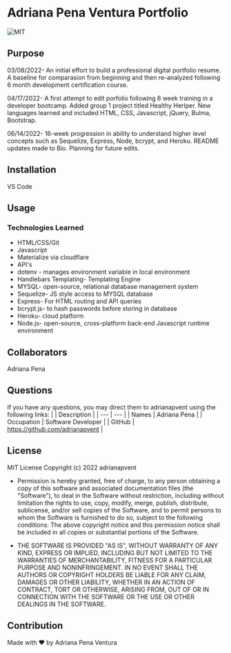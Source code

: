 # Adriana Pena Ventura Portfolio
![MIT](https://img.shields.io/badge/License-MIT-blue)

## Purpose
03/08/2022- An initial effort to build a professional digital portfolio resume. A baseline for comparasion from beginning and then re-analyzed following 6 month development certification course. 

04/17/2022- A first attempt to edit porfolio following 6 week training in a developer bootcamp. Added group 1 project titled Healthy Herlper. New languages learned and included HTML, CSS, Javascript, jQuery, Bulma, Bootstrap.

06/14/2022- 16-week progression in ability to understand higher level concepts such as Sequelize, Express, Node, bcrypt, and Heroku. README updates made to Bio. Planning for future edits.


## Installation
VS Code

## Usage
<!-- Provide instructions and examples so users/contributors can use the project. This will make it easy for them in case they encounter a problem – they will always have a place to reference what is expected.

You can also make use of visual aids by including materials like screenshots to show examples of the running project and also the structure and design principles used in your project.

Also if your project will require authentication like passwords or usernames, this is a good section to include the credentials. -->

### Technologies Learned
- HTML/CSS/Git
- Javascript
- Materialize via cloudflare
- API's
- dotenv - manages environment variable in local environment
- Handlebars Templating- Templating Engine
- MYSQL- open-source, relational database management system
- Sequelize- JS style access to MYSQL database
- Express- For HTML routing and API queries
- bcrypt.js- to hash passwords before storing in database
- Heroku- cloud platform
- Node.js- open-source, cross-platform back-end Javascript runtime environment


## Collaborators
Adriana Pena


## Questions
If you have any questions, you may direct them to adrianapvent using the following links:
| | Description |
| --- | --- |
| Names | Adriana Pena |
| Occupation | Software Developer |
| GitHub | <https://github.com/adrianapvent> |


## License
MIT License
Copyright (c) 2022 adrianapvent

- Permission is hereby granted, free of charge, to any person obtaining a copy
of this software and associated documentation files (the "Software"), to deal
in the Software without restriction, including without limitation the rights
to use, copy, modify, merge, publish, distribute, sublicense, and/or sell
copies of the Software, and to permit persons to whom the Software is
furnished to do so, subject to the following conditions:
The above copyright notice and this permission notice shall be included in all
copies or substantial portions of the Software.

- THE SOFTWARE IS PROVIDED "AS IS", WITHOUT WARRANTY OF ANY KIND, EXPRESS OR
IMPLIED, INCLUDING BUT NOT LIMITED TO THE WARRANTIES OF MERCHANTABILITY,
FITNESS FOR A PARTICULAR PURPOSE AND NONINFRINGEMENT. IN NO EVENT SHALL THE
AUTHORS OR COPYRIGHT HOLDERS BE LIABLE FOR ANY CLAIM, DAMAGES OR OTHER
LIABILITY, WHETHER IN AN ACTION OF CONTRACT, TORT OR OTHERWISE, ARISING FROM,
OUT OF OR IN CONNECTION WITH THE SOFTWARE OR THE USE OR OTHER DEALINGS IN THE
SOFTWARE.

## Contribution
Made with ❤️ by Adriana Pena Ventura
